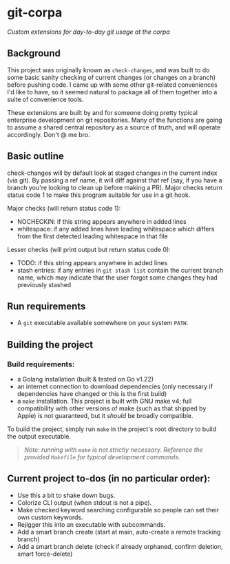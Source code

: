 # git-corpa

*Custom extensions for day-to-day git usage at the corpa*

## Background

This project was originally known as `check-changes`, and was built to do some basic sanity checking of current changes (or changes on a branch) before pushing code. I came up with some other git-related conveniences I'd like to have, so it seemed natural to package all of them together into a suite of convenience tools.

These extensions are built by and for someone doing pretty typical enterprise development on git repositories. Many of the functions are going to assume a shared central repository as a source of truth, and will operate accordingly. Don't @ me bro.

## Basic outline

check-changes will by default look at staged changes in the current index (via git). By passing a ref name, it will diff against that ref (say, if you have a branch you're looking to clean up before making a PR). Major checks return status code 1 to make this program suitable for use in a git hook.

Major checks (will return status code 1):

- NOCHECKIN: if this string appears anywhere in added lines
- whitespace: if any added lines have leading whitespace which differs from the first detected leading whitespace in that file

Lesser checks (will print output but return status code 0):

- TODO: if this string appears anywhere in added lines
- stash entries: if any entries in `git stash list` contain the current branch name, which may indicate that the user forgot some changes they had previously stashed

## Run requirements

- A `git` executable available somewhere on your system `PATH`.

## Building the project

### Build requirements:

- a Golang installation (built & tested on Go v1.22)
- an internet connection to download dependencies (only necessary if dependencies have changed or this is the first build)
- a `make` installation. This project is built with GNU make v4; full compatibility with other versions of make (such as that shipped by Apple) is not guaranteed, but it _should_ be broadly compatible.

To build the project, simply run `make` in the project's root directory to build the output executable.

> _Note: running with `make` is not strictly necessary. Reference the provided `Makefile` for typical development commands._

## Current project to-dos (in no particular order):

- Use this a bit to shake down bugs.
- Colorize CLI output (when stdout is not a pipe).
- Make checked keyword searching configurable so people can set their own custom keywords.
- Rejigger this into an executable with subcommands.
- Add a smart branch create (start at main, auto-create a remote tracking branch)
- Add a smart branch delete (check if already orphaned, confirm deletion, smart force-delete)
